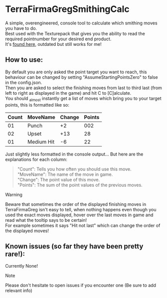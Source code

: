 # TerraFirmaGregSmithingCalc

A simple, overengineered, console tool to calculate which smithing moves you have to do.\
Best used with the Texturepack that gives you the ability to read the required pointnumber for your desired end product.\
It's [found here](https://www.curseforge.com/minecraft/texture-packs/tfc-anvil-helper), outdated but still works for me!

## How to use:
By default you are only asked the point target you want to reach, this behaviour can be changed by setting "AssumeStartingPointsZero" to false in the config.json.\
Then you are asked to select the finishing moves from last to third last (from left to right as displayed in the game) and hit C to \[C\]alculate.\
You should <sub>almost</sub> instantly get a list of moves which bring you to your target points, this is formatted like so:


|Count|MoveName   |Change|Points|
|-----|-----------|------|------|
| 01  | Punch     | +2   | 002  |
| 02  | Upset     | +13  | 28   |
| 01  | Medium Hit| -6   | 22   |

Just slightly less formatted in the console output... But here are the explanations for each column:
> "Count": Tells you how often you should use this move.\
> "MoveName": The name of the move in game.\
> "Change": The point value of this move.\
> "Points": The sum of the point values of the previous moves.

> [!WARNING]
> Beware that sometimes the order of the displayed finishing moves in TerraFirmaGreg isn't easy to tell, when nothing happens even though you used the exact moves displayed, hover over the last moves in game and read what the tooltip says to be certain!\
> For example sometimes it says "Hit not last" which can change the order of the displayed moves!

## Known issues (so far they have been pretty rare!):
Currently None!

> [!NOTE]
> Please don't hesitate to open issues if you encounter one (Be sure to add relevant info)
